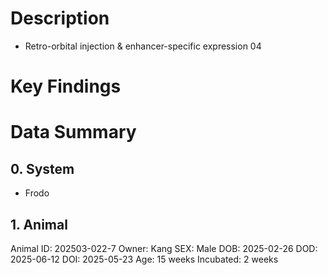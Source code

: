 # Description
- Retro-orbital injection & enhancer-specific expression 04
# Key Findings

# Data Summary

## 0. System
- Frodo

## 1. Animal
Animal ID: 202503-022-7
Owner: Kang
SEX: Male
DOB: 2025-02-26
DOD: 2025-06-12
DOI: 2025-05-23
Age: 15 weeks
Incubated: 2 weeks 
